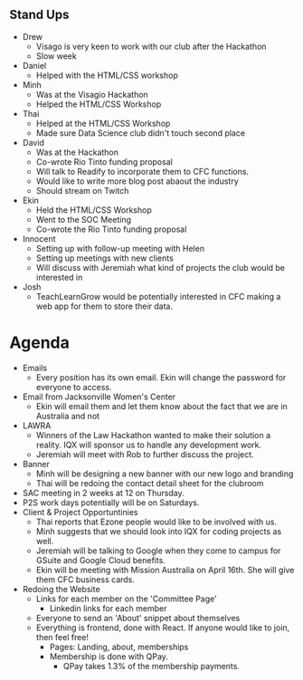 ## Stand Ups
- Drew 
    - Visago is very keen to work with our club after the Hackathon
    - Slow week
- Daniel
    - Helped with the HTML/CSS workshop
- Minh
    - Was at the Visagio Hackathon
    - Helped the HTML/CSS Workshop
- Thai
    - Helped at the HTML/CSS Workshop
    - Made sure Data Science club didn't touch second place
- David
    - Was at the Hackathon
    - Co-wrote Rio Tinto funding proposal
    - Will talk to Readify to incorporate them to CFC functions.
    - Would like to write more blog post abaout the industry
    - Should stream on Twitch
- Ekin
    - Held the HTML/CSS Workshop
    - Went to the SOC Meeting
    - Co-wrote the Rio Tinto funding proposal
- Innocent
    - Setting up with follow-up meeting with Helen
    - Setting up meetings with new clients
    - Will discuss with Jeremiah what kind of projects the club would be interested in
- Josh
    - TeachLearnGrow would be potentially interested in CFC making a web app for them to store their data.

# Agenda
- Emails 
    - Every position has its own email. Ekin will change the password for everyone to access.
- Email from Jacksonville Women's Center
    - Ekin will email them and let them know about the fact that we are in Australia and not 
- LAWRA
    - Winners of the Law Hackathon wanted to make their solution a reality. IQX will sponsor us to handle any development work.
    - Jeremiah will meet with Rob to further discuss the project.
- Banner
    - Minh will be designing a new banner with our new logo and branding
    - Thai will be redoing the contact detail sheet for the clubroom
- SAC meeting in 2 weeks at 12 on Thursday.
- P2S work days potentially will be on Saturdays.
- Client & Project Opportuntinies
    - Thai reports that Ezone people would like to be involved with us.
    - Minh suggests that we should look into IQX for coding projects as well.
    - Jeremiah will be talking to Google when they come to campus for GSuite and Google Cloud benefits.
    - Ekin will be meeting with Mission Australia on April 16th. She will give them CFC business cards.
- Redoing the Website
    - Links for each member on the 'Committee Page'
        - Linkedin links for each member
    - Everyone to send an 'About' snippet about themselves
    - Everything is frontend, done with React. If anyone would like to join, then feel free!
        - Pages: Landing, about, memberships
        - Membership is done with QPay.
            - QPay takes 1.3% of the membership payments.
        
